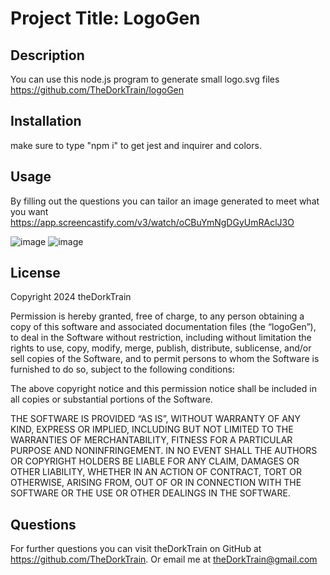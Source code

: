 
# Project Title: LogoGen

## Description
You can use this node.js program to generate small logo.svg files
https://github.com/TheDorkTrain/logoGen

## Installation
make sure to type "npm i" to get jest and inquirer and colors. 

## Usage
By filling out the questions you can tailor an image generated to meet what you want
https://app.screencastify.com/v3/watch/oCBuYmNgDGyUmRAclJ3O


![image](https://github.com/TheDorkTrain/logoGen/assets/164428791/05333bb9-8ce2-46b1-8bc0-eb49ed298495)
![image](https://github.com/TheDorkTrain/logoGen/assets/164428791/c5c0cac1-d1ec-40fd-a164-8f6d00ef9261)

## License
Copyright 2024 theDorkTrain

Permission is hereby granted, free of charge, to any person obtaining a copy of this software and associated documentation files (the “logoGen”), to deal in the Software without restriction, including without limitation the rights to use, copy, modify, merge, publish, distribute, sublicense, and/or sell copies of the Software, and to permit persons to whom the Software is furnished to do so, subject to the following conditions:

The above copyright notice and this permission notice shall be included in all copies or substantial portions of the Software.

THE SOFTWARE IS PROVIDED “AS IS”, WITHOUT WARRANTY OF ANY KIND, EXPRESS OR IMPLIED, INCLUDING BUT NOT LIMITED TO THE WARRANTIES OF MERCHANTABILITY, FITNESS FOR A PARTICULAR PURPOSE AND NONINFRINGEMENT. IN NO EVENT SHALL THE AUTHORS OR COPYRIGHT HOLDERS BE LIABLE FOR ANY CLAIM, DAMAGES OR OTHER LIABILITY, WHETHER IN AN ACTION OF CONTRACT, TORT OR OTHERWISE, ARISING FROM, OUT OF OR IN CONNECTION WITH THE SOFTWARE OR THE USE OR OTHER DEALINGS IN THE SOFTWARE.


## Questions
For further questions you can visit theDorkTrain on GitHub at https://github.com/TheDorkTrain.
Or email me at theDorkTrain@gmail.com

